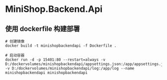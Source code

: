 # MiniShop.Backend.Api


## 使用 dockerfile 构建部署

```shell
# 创建镜像
docker build -t minishopbackendapi -f Dockerfile .

# 启动容器
docker run -d -p 15401:80 --restart=always -v D:/dockervolumes/minishopbackendapi/appsettings.json:/app/appsettings.json -v D:/dockervolumes/minishopbackendapi/log:/app/log --name minishopbackendapi minishopbackendapi
```



